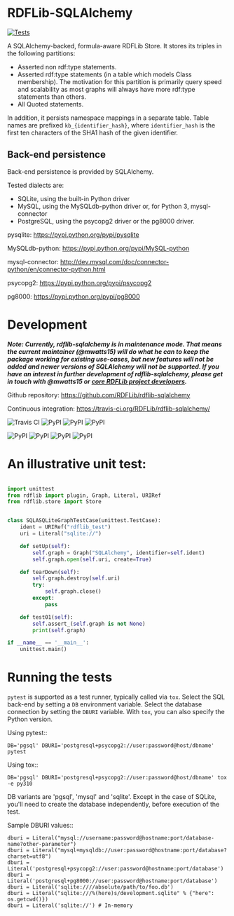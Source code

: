 RDFLib-SQLAlchemy
=================

[![Tests](https://github.com/RDFLib/rdflib-sqlalchemy/actions/workflows/tests.yml/badge.svg)](https://github.com/RDFLib/rdflib-sqlalchemy/actions/workflows/tests.yml)

A SQLAlchemy-backed, formula-aware RDFLib Store. It stores its triples
in the following partitions:

- Asserted non rdf:type statements.
- Asserted rdf:type statements (in a table which models Class membership). The motivation for this partition is primarily query speed and scalability as most graphs will always have more rdf:type statements than others.
- All Quoted statements.

In addition, it persists namespace mappings in a separate table. Table names are prefixed `kb_{identifier_hash}`, where `identifier_hash` is the first ten characters of the SHA1 hash of the given identifier.

Back-end persistence
--------------------

Back-end persistence is provided by SQLAlchemy.

Tested dialects are:

- SQLite, using the built-in Python driver
- MySQL, using the MySQLdb-python driver or, for Python 3, mysql-connector
- PostgreSQL, using the psycopg2 driver or the pg8000 driver.

pysqlite: https://pypi.python.org/pypi/pysqlite

MySQLdb-python: https://pypi.python.org/pypi/MySQL-python

mysql-connector: http://dev.mysql.com/doc/connector-python/en/connector-python.html

psycopg2: https://pypi.python.org/pypi/psycopg2

pg8000: https://pypi.python.org/pypi/pg8000

Development
===========
***Note: Currently, rdflib-sqlalchemy is in maintenance mode. That means the
current maintainer (@mwatts15) will do what he can to keep the package working
for existing use-cases, but new features will not be added and newer versions
of SQLAlchemy will not be supported. If you have an interest in further
development of rdflib-sqlalchemy, please get in touch with @mwatts15 or [core
RDFLib project developers][rdflib-contact].***

[rdflib-contact]: https://rdflib.readthedocs.io/en/stable/#further-help-contact

Github repository: https://github.com/RDFLib/rdflib-sqlalchemy

Continuous integration: https://travis-ci.org/RDFLib/rdflib-sqlalchemy/

![Travis CI](https://travis-ci.org/RDFLib/rdflib-sqlalchemy.png?branch=develop)
![PyPI](https://img.shields.io/pypi/v/rdflib-sqlalchemy.svg)
![PyPI](https://img.shields.io/pypi/status/rdflib-sqlalchemy.svg)
![PyPI](https://img.shields.io/pypi/dw/rdflib-sqlalchemy.svg)

![PyPI](https://img.shields.io/pypi/pyversions/rdflib-sqlalchemy.svg)
![PyPI](https://img.shields.io/pypi/l/rdflib-sqlalchemy.svg)
![PyPI](https://img.shields.io/pypi/wheel/rdflib-sqlalchemy.svg)
![PyPI](https://img.shields.io/pypi/format/rdflib-sqlalchemy.svg)


An illustrative unit test:
==========================

```python

import unittest
from rdflib import plugin, Graph, Literal, URIRef
from rdflib.store import Store


class SQLASQLiteGraphTestCase(unittest.TestCase):
    ident = URIRef("rdflib_test")
    uri = Literal("sqlite://")

    def setUp(self):
        self.graph = Graph("SQLAlchemy", identifier=self.ident)
        self.graph.open(self.uri, create=True)

    def tearDown(self):
        self.graph.destroy(self.uri)
        try:
            self.graph.close()
        except:
            pass

    def test01(self):
        self.assert_(self.graph is not None)
        print(self.graph)

if __name__ == '__main__':
    unittest.main()
```

Running the tests
=================
`pytest` is supported as a test runner, typically called via `tox`. Select the
SQL back-end by setting a `DB` environment variable. Select the database
connection by setting the `DBURI` variable. With `tox`, you can also specify
the Python version.

Using pytest::

    DB='pgsql' DBURI='postgresql+psycopg2://user:password@host/dbname' pytest

Using tox::

    DB='pgsql' DBURI='postgresql+psycopg2://user:password@host/dbname' tox -e py310

DB variants are 'pgsql', 'mysql' and 'sqlite'. Except in the case of SQLite,
you'll need to create the database independently, before execution of the test.

Sample DBURI values::

    dburi = Literal("mysql://username:password@hostname:port/database-name?other-parameter")
    dburi = Literal("mysql+mysqldb://user:password@hostname:port/database?charset=utf8")
    dburi = Literal('postgresql+psycopg2://user:password@hostname:port/database')
    dburi = Literal('postgresql+pg8000://user:password@hostname:port/database')
    dburi = Literal('sqlite:////absolute/path/to/foo.db')
    dburi = Literal("sqlite:///%(here)s/development.sqlite" % {"here": os.getcwd()})
    dburi = Literal('sqlite://') # In-memory

